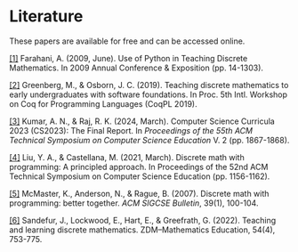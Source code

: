 # Literature

These papers are available for free and can be accessed online.




[[1]](farahani2009use.pdf) Farahani, A. (2009, June). Use of Python in Teaching Discrete Mathematics. In 2009 Annual Conference & Exposition (pp. 14-1303).

[[2]](greenberg2019teaching.pdf) Greenberg, M., & Osborn, J. C. (2019). Teaching discrete mathematics to early undergraduates with software foundations. In Proc. 5th Intl. Workshop on Coq for Programming Languages (CoqPL 2019).


[[3]](kumar2024computer.pdf)   Kumar, A. N., & Raj, R. K. (2024, March). Computer Science Curricula 2023 (CS2023): The Final Report. In _Proceedings of the 55th ACM Technical Symposium on Computer Science Education_ V. 2 (pp. 1867-1868).


[[4]](liu2021discrete.pdf) Liu, Y. A., & Castellana, M. (2021, March). Discrete math with programming: A principled approach. In Proceedings of the 52nd ACM Technical Symposium on Computer Science Education (pp. 1156-1162).



[[5]](mcmaster2007discrete.pdf) McMaster, K., Anderson, N., & Rague, B. (2007). Discrete math with programming: better together. *ACM SIGCSE Bulletin*, 39(1), 100-104.



[[6]](sandefur2022teaching.pdf) Sandefur, J., Lockwood, E., Hart, E., & Greefrath, G. (2022). Teaching and learning discrete mathematics. ZDM–Mathematics Education, 54(4), 753-775.

<!-- Other references NOT freely available online.

Epp, S. S. (2010). Discrete mathematics with applications. Brooks/Cole Publishing Co.

-->